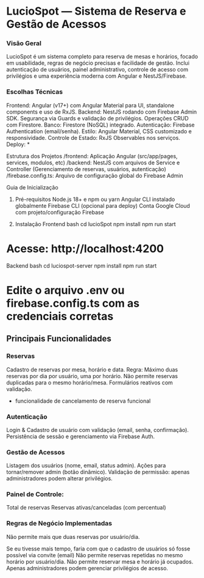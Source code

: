 # LucioSpot — Sistema de Reserva e Gestão de Acessos

### Visão Geral
LucioSpot é um sistema completo para reserva de mesas e horários, focado em usabilidade, regras de negócio precisas e facilidade de gestão. Inclui autenticação de usuários, painel administrativo, controle de acesso com privilégios e uma experiência moderna com Angular e NestJS/Firebase.

### Escolhas Técnicas
Frontend: Angular (v17+) com Angular Material para UI, standalone components e uso de RxJS.
Backend: NestJS rodando com Firebase Admin SDK.
Segurança via Guards e validação de privilégios.
Operações CRUD com Firestore.
Banco: Firestore (NoSQL) integrado.
Autenticação: Firebase Authentication (email/senha).
Estilo: Angular Material, CSS customizado e responsividade.
Controle de Estado: RxJS Observables nos serviços.
Deploy: *

Estrutura dos Projetos
/frontend: Aplicação Angular (src/app/pages, services, modulos, etc)
/backend: NestJS com arquivos de Service e Controller (Gerenciamento de reservas, usuários, autenticação)
/firebase.config.ts: Arquivo de configuração global do Firebase Admin

Guia de Inicialização
1. Pré-requisitos
Node.js 18+ e npm ou yarn
Angular CLI instalado globalmente
Firebase CLI (opcional para deploy)
Conta Google Cloud com projeto/configuração Firebase

2. Instalação
Frontend
bash
cd lucioSpot
npm install
npm run start
# Acesse: http://localhost:4200

Backend
bash
cd luciospot-server
npm install
npm run start

# Edite o arquivo .env ou firebase.config.ts com as credenciais corretas

## Principais Funcionalidades
### Reservas
Cadastro de reservas por mesa, horário e data.
Regra: Máximo duas reservas por dia por usuário, uma por horário.
Não permite reservas duplicadas para o mesmo horário/mesa.
Formulários reativos com validação.
- funcionalidade de cancelamento de reserva funcional

### Autenticação
Login & Cadastro de usuário com validação (email, senha, confirmação).
Persistência de sessão e gerenciamento via Firebase Auth.

### Gestão de Acessos
Listagem dos usuários (nome, email, status admin).
Ações para tornar/remover admin (botão dinâmico).
Validação de permissão: apenas administradores podem alterar privilégios.

### Painel de Controle:
Total de reservas
Reservas ativas/canceladas (com percentual)

### Regras de Negócio Implementadas
Não permite mais que duas reservas por usuário/dia.



Se eu tivesse mais tempo, faria com que o cadastro de usuários só fosse possível via convite (email)
Não permite reservas repetidas no mesmo horário por usuário/dia.
Não permite reservar mesa e horário já ocupados.
Apenas administradores podem gerenciar privilégios de acesso.
